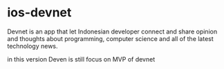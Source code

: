 # ios-devnet

Devnet is an app that let Indonesian developer connect and share opinion and thoughts about programming, computer science and all of the latest technology news.

in this version Deven is still focus on MVP of devnet
